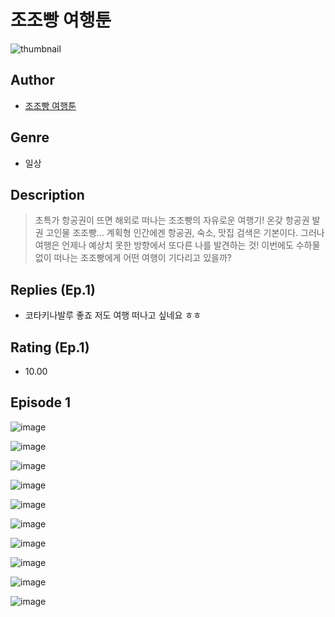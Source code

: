 # 조조빵 여행툰
![thumbnail](https://image-comic.pstatic.net/user_contents_data/challenge_comic/2023/05/23/366707/upload_7306076861345771621_480x623.jpeg)

## Author
- [조조빵 여행툰](https://comic.naver.com/artistTitle?id=366707)

## Genre
- 일상

## Description
> 초특가 항공권이 뜨면 해외로 떠나는 조조빵의 자유로운 여행기! 온갖 항공권 발권 고인물 조조빵... 계획형 인간에겐 항공권, 숙소, 맛집 검색은 기본이다. 그러나 여행은 언제나 예상치 못한 방향에서 또다른 나를 발견하는 것! 이번에도 수하물 없이 떠나는 조조빵에게 어떤 여행이 기다리고 있을까?

## Replies (Ep.1)
- 코타키나발루 좋죠 저도 여행 떠나고 싶네요 ㅎㅎ

## Rating (Ep.1)
- 10.00

## Episode 1
![image](https://image-comic.pstatic.net/user_contents_data/challenge_comic/2023/05/23/366707/upload_7076901259050497892.jpeg)

![image](https://image-comic.pstatic.net/user_contents_data/challenge_comic/2023/05/23/366707/upload_4136047605672523620.jpeg)

![image](https://image-comic.pstatic.net/user_contents_data/challenge_comic/2023/05/23/366707/upload_4123155638583179619.jpeg)

![image](https://image-comic.pstatic.net/user_contents_data/challenge_comic/2023/05/23/366707/upload_3918469652781480242.jpeg)

![image](https://image-comic.pstatic.net/user_contents_data/challenge_comic/2023/05/23/366707/upload_3486121683325248358.jpeg)

![image](https://image-comic.pstatic.net/user_contents_data/challenge_comic/2023/05/23/366707/upload_3487586433868707121.jpeg)

![image](https://image-comic.pstatic.net/user_contents_data/challenge_comic/2023/05/23/366707/upload_3919650518827350067.jpeg)

![image](https://image-comic.pstatic.net/user_contents_data/challenge_comic/2023/05/23/366707/upload_3486966305065941045.jpeg)

![image](https://image-comic.pstatic.net/user_contents_data/challenge_comic/2023/05/23/366707/upload_3762251954747106102.jpeg)

![image](https://image-comic.pstatic.net/user_contents_data/challenge_comic/2023/05/23/366707/upload_3473508107439793509.jpeg)
